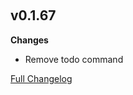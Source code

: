 ﻿‎

## v0.1.67

**Changes**

- Remove todo command

[Full Changelog](https://github.com/nomis51/watson/compare/v0.1.66...v0.1.67)
